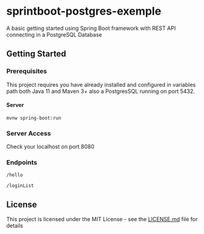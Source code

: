 # sprintboot-postgres-exemple
A basic getting started using Spring Boot framework with REST API connecting in a PostgreSQL Database

## Getting Started

### Prerequisites

This project requires you have already installed and configured in variables path both Java 11 and Maven 3+ also a PostgresSQL running on port 5432.

#### Server
```
mvnw spring-boot:run
```

### Server Access
Check your localhost on port 8080


### Endpoints
```
/hello

/loginList
```

## License

This project is licensed under the MIT License - see the [LICENSE.md](LICENSE.md) file for details